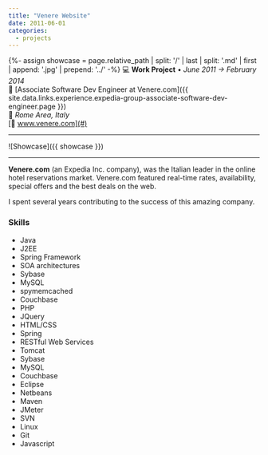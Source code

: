 ```yaml
---
title: "Venere Website"
date: 2011-06-01
categories:
  - projects
---
```

{%- assign showcase = page.relative_path |  split: '/' | last | split: '.md' | first | append: '.jpg' | prepend: '../' -%}
💻 **Work Project** • _June 2011 → February 2014_  
🏢 [Associate Software Dev Engineer at Venere.com]({{ site.data.links.experience.expedia-group-associate-software-dev-engineer.page }})  
📍 _Rome Area, Italy_  
[🔗 www.venere.com](#)  

---

![Showcase]({{ showcase }})

---

**Venere.com** (an Expedia Inc. company), was the Italian leader in the online hotel reservations market. Venere.com featured real-time rates, availability, special offers and the best deals on the web.

I spent several years contributing to the success of this amazing company.


### Skills


- Java
- J2EE
- Spring Framework
- SOA architectures
- Sybase
- MySQL
- spymemcached
- Couchbase
- PHP
- JQuery
- HTML/CSS
- Spring
- RESTful Web Services
- Tomcat
- Sybase
- MySQL
- Couchbase
- Eclipse
- Netbeans
- Maven
- JMeter
- SVN
- Linux
- Git
- Javascript

